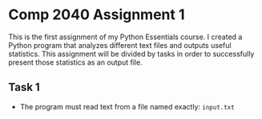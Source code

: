 # Comp 2040 Assignment 1
This is the first assignment of my Python Essentials course.
I created a Python program that analyzes different text files and outputs useful statistics.
This assignment will be divided by tasks in order to successfully present those statistics as an output file.
## Task 1
- The program must read text from a file named exactly:
`input.txt`
